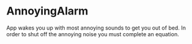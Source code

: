 # AnnoyingAlarm
App wakes you up with most annoying sounds to get you out of bed. In order to shut off the annoying noise you must complete an equation.
